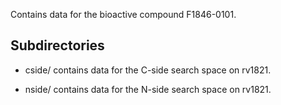 Contains data for the bioactive compound F1846-0101.

## Subdirectories

- cside/ contains data for the C-side search space on rv1821.

- nside/ contains data for the N-side search space on rv1821.

